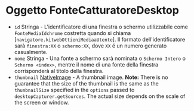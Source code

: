 # Oggetto FonteCatturatoreDesktop

* `id` Stringa - L'identificatore di una finestra o schermo utilizzabile come `FonteMediaIdchrome` costretta quando si chiama [`navigatore.kitwebOttieniMediaaUtente`]. Il formato dell'identificatore sarà `finestra:XX` o `schermo:XX`, dove `XX` é un numero generato casualmente.
* `nome` Stringa - Una fonte a schermo sarà nominata o `Schermo Intero` o `Schermo <index>`, mentre il nome di una fonte della finestra corrisponderà al titolo della finestra.
* `thumbnail` [NativeImage](../native-image.md) - A thumbnail image. **Note:** There is no guarantee that the size of the thumbnail is the same as the `thumbnailSize` specified in the `options` passed to `desktopCapturer.getSources`. The actual size depends on the scale of the screen or window.